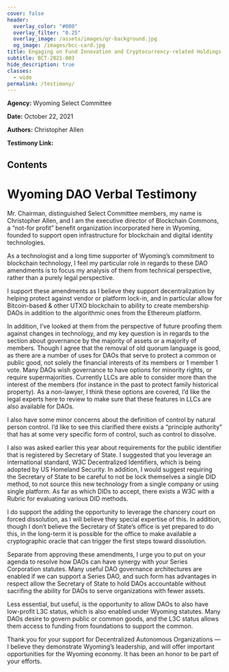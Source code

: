 ```yaml
---
cover: false
header:
  overlay_color: "#000"
  overlay_filter: "0.25"
  overlay_image: /assets/images/qr-background.jpg
  og_image: /images/bcc-card.jpg
title: Engaging on Fund Innovation and Cryptocurrency-related Holdings
subtitle: BCT-2021-003
hide_description: true
classes:
  - wide
permalink: /testimony/
---
```


**Agency:** Wyoming Select Committee

**Date:** October 22, 2021

**Authors:** Christopher Allen

**Testimony Link:** 

## Contents

# Wyoming DAO Verbal Testimony

Mr. Chairman, distinguished Select Committee members, my name is Christopher Allen, and I am the executive director of Blockchain Commons, a “not-for profit” benefit organization incorporated here in Wyoming, founded to support open infrastructure for blockchain and digital identity technologies.

As a technologist and a long time supporter of Wyoming’s commitment to blockchain technology, I feel my particular role in regards to these DAO amendments is to focus my analysis of them from technical perspective, rather than a purely legal perspective.

I support these amendments as I believe they support decentralization by helping protect against vendor or platform lock-in, and in particular allow for Bitcoin-based & other UTXO blockchain to ability to create membership DAOs in addition to the algorithmic ones from the Ethereum platform.

In addition, I’ve looked at them from the perspective of future proofing them against changes in technology, and my key question is in regards to the section about governance by the majority of assets or a majority of members. Though I agree that the removal of old quorum language is good, as there are a number of uses for DAOs that serve to protect a common or public good, not solely the financial interests of its members or 1 member 1 vote. Many DAOs wish governance to have options for minority rights, or require supermajorities. Currently LLCs are able to consider more than the interest of the members (for instance in the past to protect family historical property). As a non-lawyer, I think these options are covered, I’d like the legal experts here to review to make sure that these features in LLCs are also available for DAOs.

I also have some minor concerns about the definition of control by natural person control. I’d like to see this clarified there exists a “principle authority” that has at some very specific form of control, such as control to dissolve.

I also was asked earlier this year about requirements for the public identifier that is registered by Secretary of State. I suggested that you leverage an international standard, W3C Decentralized Identifiers, which is being adopted by US Homeland Security. In addition, I would suggest requiring the Secretary of State to be careful to not be lock themselves a single DID method, to not source this new technology from a single company or using single platform. As far as which DIDs to accept, there exists a W3C with a Rubric for evaluating various DID methods.

I do support the adding the opportunity to leverage the chancery court on forced dissolution, as I will believe they special expertise of this. In addition, though I don’t believe the Secretary of State’s office is yet prepared to do this, in the long-term it is possible for the office to make available a cryptographic oracle that can trigger the first steps toward dissolution.

Separate from approving these amendments, I urge you to put on your agenda to resolve how DAOs can have synergy with your Series Corporation statutes. Many useful DAO governance architectures are enabled if we can support a Series DAO, and such form has advantages in respect allow the Secretary of State to hold DAOs accountable without sacrifing the ability for DAOs to serve organizations with fewer assets.

Less essential, but useful, is the opportunity to allow DAOs to also have low-profit L3C status, which is also enabled under Wyoming statutes. Many DAOs desire to govern public or common goods, and the L3C status allows them access to funding from foundations to support the common.

Thank you for your support for Decentralized Autonomous Organizations — I believe they demonstrate Wyoming’s leadership, and will offer important opportunities for the Wyoming economy. It has been an honor to be part of your efforts.
